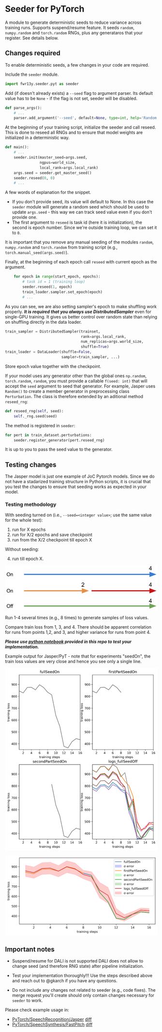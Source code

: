 # Seeder for PyTorch

A module to generate deterministic seeds to reduce variance across training runs. Supports suspend/resume feature.
It seeds `random`, `numpy.random` and `torch.random` RNGs, plus any generataros that your register. See details below.

## Changes required

To enable deterministic seeds, a few changes in your code are required.

Include the `seeder` module.
```python
import fwr13y.seeder.pyt as seeder
```

Add (if doesn't already exists) a `--seed` flag to argument parser. Its default value has to be `None` - if the flag is not set, seeder will be disabled.
```python
def parse_args():
    # ...
    parser.add_argument('--seed', default=None, type=int, help='Random seed')
```

At the beginning of your training script, initialize the seeder and call reseed. This is done to reseed all RNGs and to ensure that model weights are initialized in a deterministic way.
```python
def main():
    # ...
    seeder.init(master_seed=args.seed,
                ngpus=world_size,
                local_rank=args.local_rank)
    args.seed = seeder.get_master_seed()
    seeder.reseed(0, 0)
    # ...
```
A few words of explanation for the snippet.
* If you don't provide seed, its value will default to None. In this case the `seeder` module will generate a random seed which should be used to update `args.seed` - this way we can track seed value even if you don't provide one.
* The first argument to `reseed` is task id (here it is initialization), the second is epoch number. Since we're outside training loop, we can set it to `0`.

It is important that you remove any manual seeding of the modules `random`, `numpy.random` and `torch.random` from training script (e.g., `torch.manual_seed(args.seed)`).

Finally, at the beginning of each epoch call `reseed` with current epoch as the argument.
```python
    for epoch in range(start_epoch, epochs):
        # task id = 1 (training loop)
        seeder.reseed(1, epoch)
        train_loader.sampler.set_epoch(epoch)
        # ...
```

As you can see, we are also setting sampler's epoch to make shuffling work properly. __*It is required that you always use DistributedSampler*__ even for single-GPU training. It gives us better control over random state than relying on shuffling directly in the data loader.

```python
train_sampler = DistributedSampler(trainset,
                                   rank=args.local_rank,
                                   num_replicas=args.world_size,
                                   shuffle=True)
train_loader = DataLoader(shuffle=False,
                          sampler=train_sampler, ...)
```

Store epoch value together with the checkpoint.

If your model uses any generator other than the global ones `np.random`, `torch.random`, `random`, you must provide a callable `f(seed: int)` that will accept the `seed` argument to seed that generator. For example, Jasper uses `Random()` to create a member generator in preprocessing class `Perturbation`. The class is therefore extended by an aditional method `reseed_rng`:

```python
def reseed_rng(self, seed):
    self._rng.seed(seed)
```
The method is registered in `seeder`:

```python
for pert in train_dataset.perturbations:
    seeder.register_generator(pert.reseed_rng)
```

It is up to you to pass the seed value to the generator.


## Testing changes

The Jasper model is just one example of JoC Pytorch models. Since we do not have a stadarized training structure in Python scripts, it is crucial that you test the changes to ensure that seeding works as expected in your model.

### Testing methodology

With seeding turned on (i.e., `--seed=<integer value>`; use the same value for the whole test):

1.  run for X epochs
2.  run for X/2 epochs and save checkpoint
3.  run from the X/2 checkpoint till epoch X

Without seeding:

4.  run till epoch X.

![Testing methodology](./figures_pyt/experiments.png)

Run 1-4 several times (e.g., 8 times) to generate samples of loss values.

Compare train loss from 1, 3, and 4. There should be apparent correlation for runs from points 1,2, and 3, and higher variance for runs from point 4.

__*Please use [python notebook](./plot_losses/plot_losses.ipynb) provided in this repo to test your implementation.*__

Example output for Jasper/PyT - note that for experiments "seedOn", the train loss values are very close and hence you see only a single line.

![Tests 1-4](./figures_pyt/test1.png)

![Tests 1-4 overlay](./figures_pyt/test2.png)

## Important notes

* Suspend/resume for DALI is not supported
DALI does not allow to change seed (and therefore RNG state) after pipeline initialization.

* Test your implementation thoroughly!!! Use the steps described above and reach out to @gkarch if you have any questions.

* Do not include any changes not related to seeder (e.g., code fixes). The merge request you'll create should only contain changes necessary for `seeder` to work.

Please check example usage in:
* [PyTorch/SpeechRecognition/Jasper](https://gitlab-master.nvidia.com/dl/JoC/examples/-/tree/seeder/jasper/public/PyTorch/SpeechRecognition/Jasper) [diff](https://gitlab-master.nvidia.com/dl/JoC/examples/-/merge_requests/707/diffs)
* [PyTorch/SpeechSynthesis/FastPitch](https://gitlab-master.nvidia.com/dl/JoC/examples/-/tree/seeder/fastpitch/public/PyTorch/SpeechSynthesis/FastPitch) [diff](https://gitlab-master.nvidia.com/dl/JoC/examples/-/merge_requests/708/diffs)
